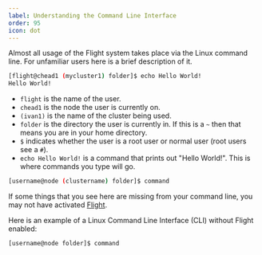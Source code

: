 ```yaml
---
label: Understanding the Command Line Interface
order: 95
icon: dot
---
```


Almost all usage of the Flight system takes place via the Linux command line. For unfamiliar users here is a brief description of it.

```bash
[flight@chead1 (mycluster1) folder]$ echo Hello World!
Hello World!
```

- `flight` is the name of the user.
- `chead1` is the node the user is currently on.
- `(ivan1)` is the name of the cluster being used.
- `folder` is the directory the user is currently in. If this is a `~` then that means you are in your home directory.
- `$` indicates whether the user is a root user or normal user (root users see a `#`).
- `echo Hello World!` is a command that prints out "Hello World!". This is where commands you type will go.

```bash
[username@node (clustername) folder]$ command
```

If some things that you see here are missing from your command line, you may not have activated [Flight](/hpc_environment_usage/flight_overview/flight_system/#activating-the-flight-system).

Here is an example of a Linux Command Line Interface (CLI) without Flight enabled:

```bash
[username@node folder]$ command
```

